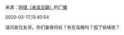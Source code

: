 来源：[阿措（来自豆瓣）](https://www.douban.com/people/cuoa/)的[广播](https://www.douban.com/people/cuoa/status/2816740265/)


2020-02-17_13:40:54


请问各位友邻，你们身居何处？有在屯粮吗？囤了些啥呢？
